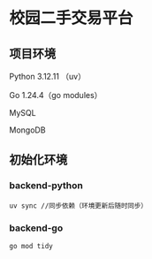 # 校园二手交易平台

## 项目环境

Python 3.12.11 （uv）

Go 1.24.4（go modules）

MySQL

MongoDB

## 初始化环境

### backend-python

```shell
uv sync //同步依赖（环境更新后随时同步）
```

### backend-go

```shell
go mod tidy
```

